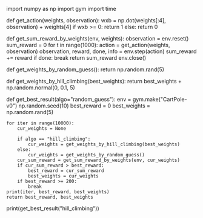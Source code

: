 import numpy as np
import gym
import time

def get_action(weights, observation):
    wxb = np.dot(weights[:4], observation) + weights[4]
    if wxb >= 0:
        return 1
    else:
        return 0

def get_sum_reward_by_weights(env, weights):
    observation = env.reset()
    sum_reward = 0
    for t in range(1000):
        action = get_action(weights, observation)
        observation, reward, done, info = env.step(action)
        sum_reward += reward
        if done:
            break
    return sum_reward
env.close()

def get_weights_by_random_guess():
    return np.random.rand(5)

def get_weights_by_hill_climbing(best_weights):
    return best_weights + np.random.normal(0, 0.1, 5)

def get_best_result(algo="random_guess"):
    env = gym.make("CartPole-v0")
    np.random.seed(10)
    best_reward = 0
    best_weights = np.random.rand(5)

    for iter in range(10000):
        cur_weights = None

        if algo == "hill_climbing":
            cur_weights = get_weights_by_hill_climbing(best_weights)
        else:
            cur_weights = get_weights_by_random_guess()
        cur_sum_reward = get_sum_reward_by_weights(env, cur_weights)
        if cur_sum_reward > best_reward:
            best_reward = cur_sum_reward
            best_weights = cur_weights
        if best_reward >= 200:
            break
    print(iter, best_reward, best_weights)
    return best_reward, best_weights
print(get_best_result("hill_climbing"))
